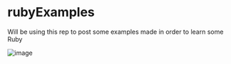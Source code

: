 # rubyExamples

Will be using this rep to post some examples made in order to learn some Ruby

![image](https://cdn0.iconfinder.com/data/icons/long-shadow-web-icons/512/ruby-512.png)
